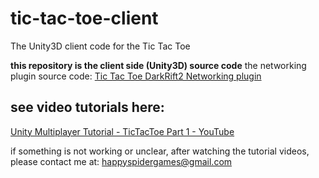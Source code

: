 # tic-tac-toe-client
The Unity3D client code for the Tic Tac Toe

__this repository is the client side (Unity3D) source code__
the networking plugin source code: [Tic Tac Toe DarkRift2 Networking plugin](https://github.com/amit-82/tic-tac-toe-network)

## see video tutorials here:
[Unity Multiplayer Tutorial - TicTacToe Part 1 - YouTube](https://www.youtube.com/watch?v=wqs39RIXmxc&list=PLhQGsXIRIGQ3HWetHTnq1JiXH2QxiVW_9)

if something is not working or unclear, after watching the tutorial videos, please contact me at:
happyspidergames@gmail.com
